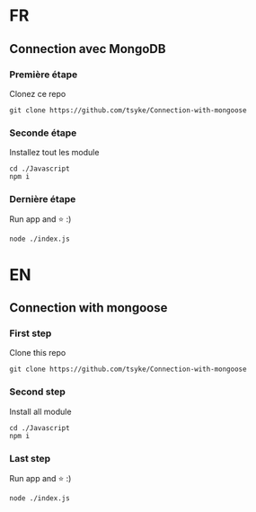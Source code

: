 # FR

## Connection avec MongoDB

### Première étape
Clonez ce repo

```
git clone https://github.com/tsyke/Connection-with-mongoose
```

### Seconde étape
Installez tout les module

```
cd ./Javascript
npm i
```

### Dernière étape
Run app and ⭐ :)

```
node ./index.js
```


# EN

## Connection with mongoose

### First step
Clone this repo
 

```
git clone https://github.com/tsyke/Connection-with-mongoose
```

### Second step
Install all module

```
cd ./Javascript
npm i
```

### Last step
Run app and ⭐ :)

```
node ./index.js
```


